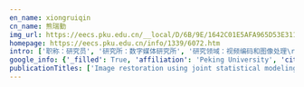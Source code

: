 ```yaml
---
en_name: xiongruiqin
cn_name: 熊瑞勤
img_url: https://eecs.pku.edu.cn/__local/D/6B/9E/1642C01E5AFA965D53E3116DD60_67CB0A3C_1B24.jpg?e=.jpg
homepage: https://eecs.pku.edu.cn/info/1339/6072.htm
intro: ['职称：研究员', '研究所：数字媒体研究所', '研究领域：视频编码和图像处理\r\n\r\n ', '办公电话：86-10-62753644 ', '电子邮件：rqxiong@pku.edu.cn', '个人主页： ']
google_info: {'_filled': True, 'affiliation': 'Peking University', 'citedby': 2525, 'citedby5y': 1845, 'cites_per_year': {2004: 22, 2005: 35, 2006: 77, 2007: 59, 2008: 41, 2009: 28, 2010: 32, 2011: 42, 2012: 53, 2013: 94, 2014: 176, 2015: 225, 2016: 342, 2017: 337, 2018: 356, 2019: 496, 2020: 80}}
publicationTitles: ['Image restoration using joint statistical modeling in a space-transform domain', 'Image interpolation via regularized local linear regression', 'Image compressive sensing recovery via collaborative sparsity', 'Compression artifact reduction by overlapped-block transform coefficient estimation with block similarity', 'Improved total variation based image compressive sensing recovery by nonlocal regularization', 'Image denoising via adaptive soft-thresholding based on non-local samples', 'Multiple hypotheses Bayesian frame rate up-conversion by adaptive fusion of motion-compensated interpolations', 'Interpolation-dependent image downsampling', '3D sub-band video coding using barbell lifting', 'Spatial scalability in 3D sub-band decoding of SDMCTF-encoded video', 'Image super-resolution via dual-dictionary learning and sparse representation', 'CONCOLOR: Constrained non-convex low-rank model for image deblocking', 'Exploiting temporal correlation with adaptive block-size motion alignment for 3D wavelet coding', 'Exploiting temporal correlation with adaptive block-size motion alignment for 3D wavelet coding', 'Wavecast: Wavelet based wireless video broadcast using lossy transmission', 'Barbell lifting wavelet transform for highly scalable video coding', 'Compressed sensing recovery via collaborative sparsity', 'Video compressive sensing reconstruction via reweighted residual sparsity', 'Fully connected network-based intra prediction for image coding', 'Barbell-lifting based 3-D wavelet coding scheme', 'Residual highway convolutional neural networks for in-loop filtering in HEVC', 'Image denoising via bandwise adaptive modeling and regularization exploiting nonlocal similarity', 'Analysis of decorrelation transform gain for uncoded wireless image and video communication', 'Low-rank decomposition-based restoration of compressed images via adaptive noise estimation', 'Cactus: A hybrid digital-analog wireless video communication system', 'Layered motion estimation and coding for fully scalable 3D wavelet video coding', 'Layered soft video broadcast for heterogeneous receivers', 'Video compression artifact reduction via spatio-temporal multi-hypothesis prediction', 'Performance analysis of transform in uncoded wireless visual communication', 'Low-rank-based nonlocal adaptive loop filter for high-efficiency video compression', 'Nonlocal gradient sparsity regularization for image restoration', 'G-CAST: Gradient based image softcast for perception-friendly wireless visual communication', 'Power distortion optimization for uncoded linear transformed transmission of images and videos', 'Adaptive loop filter with temporal prediction', 'Intra prediction using fully connected network for video coding', 'Vidwav wavelet video coding specifications', 'Power-distortion optimization for wireless image/video SoftCast by transform coefficients energy modeling with adaptive chunk division', 'Exploiting image local and nonlocal consistency for mixed Gaussian-impulse noise removal', 'Studies on spatial scalable frameworks for motion aligned 3D wavelet video coding', 'Optimal subband rate allocation for spatial scalability in 3D wavelet video coding with motion aligned temporal filtering', 'Reducing blocking artifacts in compressed images via transform-domain non-local coefficients estimation', 'Layered image/video softcast with hybrid digital-analog transmission for robust wireless visual communication', 'Denoising and resource allocation in uncoded video transmission', 'High-quality image restoration from partial random samples in spatial domain', 'In-scale motion compensation for spatially scalable video coding', 'Study on subjective quality assessment of screen content images', 'Efficient multiple-line-based intra prediction for HEVC', 'Compound image compression by multi-stage prediction', 'Spatial scalability in 3-D wavelet coding with spatial domain MCTF encoder', 'Non-local extension of total variation regularization for image restoration', 'Image primitive coding and visual quality assessment', 'Towards accurate visual information estimation with entropy of primitive', 'Gradient based image/video softcast with grouped-patch collaborative reconstruction', 'Barbell lifting for multi-layer wavelet coding', 'A lifting-based wavelet transform supporting non-dyadic spatial scalability', 'Hybrid digital–analog video delivery with Shannon–Kotel’nikov mapping', 'Gradient based image transmission and reconstruction using non-local gradient sparsity regularization', 'Subband coupling aware rate allocation for spatial scalability in 3-D wavelet video coding', 'Fast image super-resolution via local adaptive gradient field sharpening transform', 'In-scale motion aligned temporal filtering', 'Image denoising via low rank regularization exploiting intra and inter patch correlation', 'Video super-resolution with registration-reliability regulation and adaptive total variation', 'Spatially scalable video coding', 'Spatially scalable video coding', 'Tanner graph based image interpolation', '3D sub-band video coding using barbell lifting. ISO', 'CG-Cast: scalable wireless image SoftCast using compressive gradient', 'Frequency-domain dynamic pruning for convolutional neural networks', 'Enhanced inter prediction with localized weighted prediction in HEVC', 'High quality image reconstruction via non-local collaborative estimation for wireless image/video softcast', 'Artifact reduction of compressed video via three-dimensional adaptive estimation of transform coefficients', 'Distributed soft video broadcast with variable block size motion estimation', 'PET protection optimization for streaming scalable videos with multiple transmissions', 'Intra prediction using multiple reference lines for video coding', 'Content-adaptive low rank regularization for image denoising', 'A robust video super-resolution algorithm', 'A practical algorithm for tanner graph based image interpolation', 'Optimal PET protection for streaming scalably compressed video streams with limited retransmission based on incomplete feedback', 'Generalized in-scale motion compensation framework for spatial scalable video coding', 'Wireless image and video soft transmission via perception-inspired power distortion optimization', 'Superimposed modulation for soft video delivery with hidden resources', 'Image compressive sensing using overlapped block projection and reconstruction', 'Transform domain energy modeling of natural images for wireless softcast optimization', 'Adaptive MCTF based on correlation noise model for SNR scalable video coding', 'MSRA scheme for SVC CE1', 'Paragraph generation network with visual relationship detection', 'Hybrid intraprediction based on local and nonlocal correlations', 'An adaptive hierarchical QP setting for screen content coding', 'Transductive regression with local and global consistency for image super-resolution', 'Low bit-rate image coding via interpolation oriented adaptive down-sampling', 'Wireless image softcast using compressive gradient', 'Compressive sensing based soft video broadcast using spatial and temporal sparsity', 'A new image deblurring algorithm with less ringing artifacts via error variance estimation and soft decision', 'Vidwav wavelet video coding specifications, ISO', 'Low rank regularization exploiting intra and inter patch correlation for image denoising', 'Inter-frame correlation based quantization parameter offset optimization for screen content video coding', 'Hybridcast: A wireless image/video softcast scheme using layered representation and hybrid digital-analog modulation', 'New image coding scheme with hierarchical representation and adaptive interpolation', 'GPU based fast algorithm for tanner graph based image interpolation', 'Side information extrapolation with temporal and spatial consistency', 'Improved autoregressive image model estimation for directional image interpolation', 'Optimal PET protection for scalably compressed video with multiple retransmissions', 'A CNN-Based Image Compression Scheme Compatible with JPEG-2000', 'Perceptual Video Coding Based on Visual Saliency Modulated Just Noticeable Distortion', 'Residual signals modeling for layered image/video softcast with hybrid digital-analog transmission', 'Hybrid All Zero Soft Quantized Block Detection for HEVC', 'Image super-resolution based on adaptive joint distribution modeling', 'Adaptive multi-dimension sparsity based coefficient estimation for compression artifact reduction', 'A dual structured-sparsity model for compressive-sensed video reconstruction', 'Adaptive boundary dependent transform optimization for HEVC', 'Non-dyadic spatial scalable wavelet transform', 'Fast mode dependent directional transform via butterfly-style transform and integer lifting steps', 'Robust video super-resolution with registration efficiency adaptation', 'Barbell lifting for wavelet coding', 'Macroblock-based adaptive in-scale prediction for scalable video coding', 'A new method for inter-layer prediction in spatial scalable video coding', 'Subband adaptive motion compensated temporal filtering for scalable video coding', 'Omnicast: Wireless pseudo-analog transmission for omnidirectional video', 'Scaled video for pseudo-analog transmission in spatial domain', 'Intra Block Copy for Screen Content in the Emerging AV1 Video Codec', 'Compressed Image Restoration via External-Image Assisted Band Adaptive PCA Model Learning', 'An adaptive and low-complexity all-zero block detection for HEVC encoder', 'Multiple Line-based Intra Prediction for High Efficiency Video Coding', 'Quad-tree based inter-view motion prediction', 'Compression artifact reduction for low bit-rate images based on non-local similarity and across-resolution coherence', 'High accuracy sub-pixel image registration under noisy condition', 'Correlation estimation for distributed wireless video communication', 'Multi-scale Spatial Error Concealment via Hybrid Bayesian Regression', 'Bayesian frame interpolation by fusing multiple motion-compensated prediction frames', 'Optimal LR-PET protection for scalable video streams over lossy channels with random delay', 'iWave: CNN-Based Wavelet-Like Transform for Image Compression', 'Color Image Compression with Transform Domain Down-Sampling and Deep Convolutional Reconstruction', 'Visual Relationship Embedding Network for Image Paragraph Generation', 'Referenceless Quality Assessment for Contrast Distorted Image Using Hybrid Features', 'Learning a Deep Convolutional Network for Subband Image Denoising', 'Efficient Chroma Sub-Sampling and Luma Modification for Color Image Compression', 'Pyramid Convolutional Network for Single Image Deraining', 'Riemannian Loss for Image Restoration', 'Fast Image Upsampling via Adaptive Gradient Sharpening and Transformed-Texture Constraint', 'Fast and Robust Image Upsampling by Local Adaptive Gradient Field Sharpening Transform', 'Compressive gradient based scalable image SoftCast', 'Image restoration via multi-scale non-local total variation regularization', 'Band-wise Adaptive Sparsity Regularization for Quantized Compressed Sensing Exploiting Nonlocal Similarity', 'Diversity-Based Reference Picture Management for Low Delay Screen Content Coding', 'Registration of under-sampled images via higher resolution spectrum restoration', 'Registration-reliability based strategy to enhance multi-frame super-resolution algorithms', 'METHOD AND DEVICE FOR CLASSIFYING PIXEL OF VIDEO IMAGE', 'Barbell lifting for wavelet coding', 'Adaptive Image Deblurring via Tanner Graph Representation and Belief Propagation', 'Error Resilience and Channel Coding for Image and Video Systems Optimal PET Protection for Streaming Scalably Compressed Video Streams With Limited Retransmission Based on …', 'Spatial scalability in 3D sub-band decoding of spatial domain MCTF-encoded video', 'Frequency-Domain Dynamic Pruning for Convolutional Neural Networks (Supplementary Material)', 'VCIP 2015 Technical Program', 'ISSUE ON CIRCUITS, SYSTEMS AND ALGORITHMS FOR COMPRESSIVE SENSING', 'SISVC: BARBELL-LIFTING-BASED 3D WAVELET CODING SCHEME']
---
```

